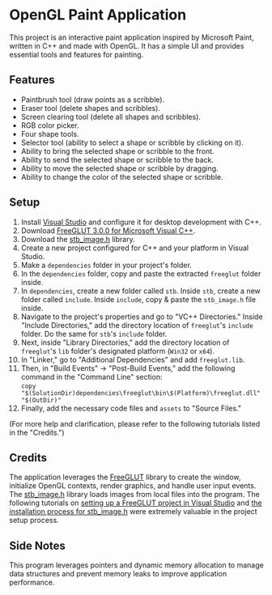 # OpenGL Paint Application

This project is an interactive paint application inspired by Microsoft Paint, written in C++ and made with OpenGL. It has a simple UI and provides essential tools and features for painting.

## Features

- Paintbrush tool (draw points as a scribble).
- Eraser tool (delete shapes and scribbles).
- Screen clearing tool (delete all shapes and scribbles).
- RGB color picker.
- Four shape tools.
- Selector tool (ability to select a shape or scribble by clicking on it).
- Ability to bring the selected shape or scribble to the front.
- Ability to send the selected shape or scribble to the back.
- Ability to move the selected shape or scribble by dragging.
- Ability to change the color of the selected shape or scribble.

## Setup

1. Install [Visual Studio](https://visualstudio.microsoft.com/downloads/) and configure it for desktop development with C++.
2. Download [FreeGLUT 3.0.0 for Microsoft Visual C++](https://www.transmissionzero.co.uk/software/freeglut-devel/).
3. Download the [stb_image.h](https://github.com/nothings/stb/blob/master/stb_image.h) library.
4. Create a new project configured for C++ and your platform in Visual Studio.
5. Make a `dependencies` folder in your project's folder.
6. In the `dependencies` folder, copy and paste the extracted `freeglut` folder inside.
7. In `dependencies`, create a new folder called `stb`. Inside `stb`, create a new folder called `include`. Inside `include`, copy & paste the `stb_image.h` file inside.
8. Navigate to the project's properties and go to "VC++ Directories." Inside "Include Directories," add the directory location of `freeglut`'s `include` folder. Do the same for `stb`'s `include` folder.
9. Next, inside "Library Directories," add the directory location of `freeglut`'s `lib` folder's designated  platform (`Win32` or `x64`).
10. In "Linker," go to "Additional Dependencies" and add `freeglut.lib`.
11. Then, in "Build Events" &#8594; "Post-Build Events," add the following command in the "Command Line" section:\
    `copy "$(SolutionDir)dependencies\freeglut\bin\$(Platform)\freeglut.dll" "$(OutDir)"`
12. Finally, add the necessary code files and `assets` to "Source Files."

(For more help and clarification, please refer to the following tutorials listed in the "Credits.")

## Credits

The application leverages the [FreeGLUT](https://freeglut.sourceforge.net/) library to create the window, initialize OpenGL contexts, render graphics, and handle user input events. The [stb_image.h](https://github.com/nothings/stb/blob/master/stb_image.h) library loads images from local files into the program. The following tutorials on [setting up a FreeGLUT project in Visual Studio](https://www.youtube.com/watch?v=A1LqGsyl3C4&ab_channel=TechLearners) and [the installation process for stb_image.h](https://www.youtube.com/watch?v=Z4I_EEskNK4&ab_channel=MichaelGrieco) were extremely valuable in the project setup process.

## Side Notes

This program leverages pointers and dynamic memory allocation to manage data structures and prevent memory leaks to improve application performance.
